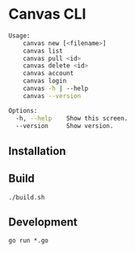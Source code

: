 # Canvas CLI

```bash
Usage:
	canvas new [<filename>]
	canvas list
	canvas pull <id>
	canvas delete <id>
	canvas account
	canvas login
	canvas -h | --help
	canvas --version

Options:
  -h, --help    Show this screen.
  --version     Show version.
```

## Installation


## Build

    ./build.sh

## Development

    go run *.go
